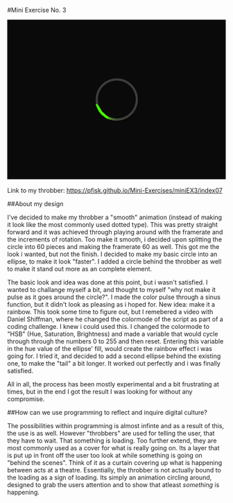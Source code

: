 #Mini Exercise No. 3

![ScreenShot](Screenshot.PNG)

Link to my throbber: https://pfisk.github.io/Mini-Exercises/miniEX3/index07

##About my design

I've decided to make my throbber a "smooth" animation (instead of making it look like the most commonly used dotted type). This was pretty straight forward and it was achieved through playing around with the framerate and the increments of rotation. Too make it smooth, i decided upon splitting the circle into 60 pieces and making the framerate 60 as well. This got me the look i wanted, but not the finish. I decided to make my basic circle into an ellipse, to make it look "faster". I added a circle behind the throbber as well to make it stand out more as an complete element. 

The basic look and idea was done at this point, but i wasn't satisfied. I wanted to challange myself a bit, and thought to myself "why not make it pulse as it goes around the circle?". I made the color pulse through a sinus function, but it didn't look as pleasing as i hoped for. New idea: make it a rainbow. This took some time to figure out, but I remebered a video with Daniel Shiffman, where he changed the colormode of the script as part of a coding challenge. I knew i could used this. I changed the colormode to "HSB" (Hue, Saturation, Brightness) and made a variable that would cycle through through the numbers 0 to 255 and then reset. Entering this variable in the hue value of the ellipse' fill, would create the rainbow effect i was going for. I tried it, and decided to add a second ellipse behind the existing one, to make the "tail" a bit longer. It worked out perfectly and i was finally satisfied.

All in all, the process has been mostly experimental and a bit frustrating at times, but in the end I got the result I was looking for without any compromise.

##How can we use programming to reflect and inquire digital culture?

The possibilities within programming is almost infinte and as a result of this, the use is as well. However "throbbers" are used for telling the user, that they have to wait. That something is loading. Too further extend, they are most commonly used as a cover for what is really going on. Its a layer that is put up in front off the user too look at while something is going on "behind the scenes". Think of it as a curtain covering up what is happening between acts at a theatre. Essentially, the throbber is not actually bound to the loading as a sign of loading. Its simply an animation circling around, designed to grab the users attention and to show that atleast _something_ is happening. 
